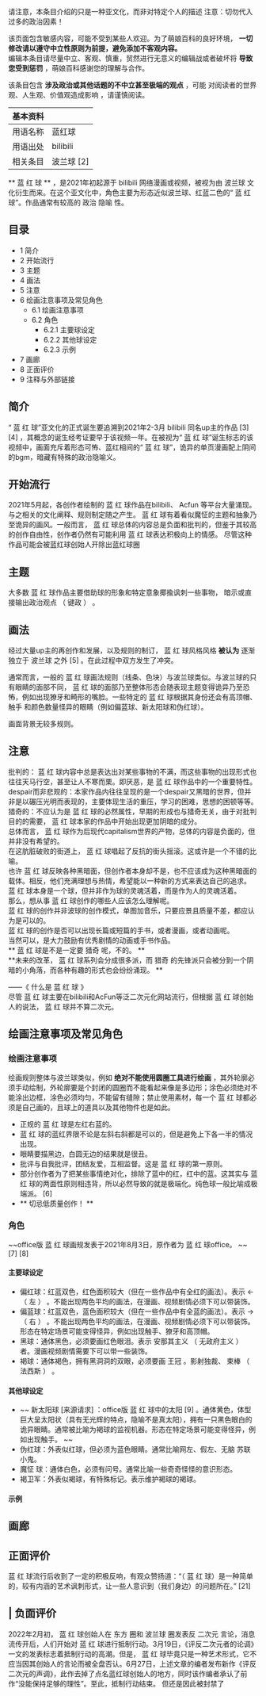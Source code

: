 请注意，本条目介绍的只是一种亚文化，而非对特定个人的描述  注意：切勿代入过多的政治因素！

该页面包含敏感内容，可能不受到某些人欢迎。为了萌娘百科的良好环境， **一切修改请以遵守中立性原则为前提，避免添加不客观内容。**  
编辑本条目请尽量中立、客观、慎重，贸然进行无意义的编辑战或者破坏将  **导致您受到惩罚** ，萌娘百科感谢您的理解与合作。

该条目包含 **涉及政治或其他话题的不中立甚至极端的观点** ，可能  对阅读者的世界观、人生观、价值观造成影响  ，请谨慎阅读。

|  **基本资料**  ||
|---|---|
|用语名称  |  蓝红球   |
|用语出处  |  bilibili   |
|相关条目  |  波兰球  [2]   |
  
** 蓝  红  球 ** ，是2021年初起源于  bilibili  网络漫画或视频，被视为由  波兰球
文化衍生而来。在这个亚文化中，角色主要为形态近似波兰球、红蓝二色的“  蓝  红  球”。作品通常有较高的  政治  隐喻  性。

##  目录

  * 1  简介 
  * 2  开始流行 
  * 3  主题 
  * 4  画法 
  * 5  注意 
  * 6  绘画注意事项及常见角色 
    * 6.1  绘画注意事项 
    * 6.2  角色 
      * 6.2.1  主要球设定 
      * 6.2.2  其他球设定 
      * 6.2.3  示例 
  * 7  画廊 
  * 8  正面评价 
  * 9  注释与外部链接 

##  简介

“  蓝  红  球”亚文化的正式诞生要追溯到2021年2-3月  bilibili  同名up主的作品  [3]  [4]
，其概念的诞生经考证要早于该视频一年。在被视为“  蓝  红  球”诞生标志的该视频中，画面充斥着形态可怖、蓝红相间的“  蓝  红
球”，诡异的单页漫画配上阴间的bgm，暗藏有特殊的政治隐喻义。

##  开始流行

2021年5月起，各创作者绘制的  蓝  红  球作品在bilibili、  Acfun  等平台大量涌现。与之相关的文化阐释、规则制定随之产生。  蓝
红  球有着看似魔怔的主题和抽象乃至诡异的画风。一般而言，  蓝  红  球总体的内容总是负面和批判的，但鉴于其较高的创作自由性，创作者仍然有可能利用  蓝
红  球表达积极向上的情感。  尽管这种作品可能会被蓝红球创始人开除出蓝红球圈

##  主题

大多数  蓝  红  球作品主要借助球的形象和特定意象揶揄讽刺一些事物，  暗示或直接输出政治观点  （  键政  ）  。

##  画法

经过大量up主的再创作和发展，以及规则的制订，  蓝  红  球风格风格 **被认为** 逐渐独立于  波兰球  之外  [5]
。在此过程中双方发生了冲突。

通常而言，一般的  蓝  红  球画法规则（线条、色块）与波兰球类似。与波兰球的只有眼睛的面部不同，  蓝  红
球的面部乃至整体形态会随表现主题变得诡异乃至恐怖，例如出现獠牙和畸形的嘴脸。一些特定的  蓝  红  球根据其身份还会有高顶帽、  触手
和颜色数量怪异的眼睛（例如偏蓝球、新太阳球和伪红球）。

画面背景无较多规则。

##  注意

批判的：  蓝  红  球内容中总是表达出对某些事物的不满，而这些事物的出现形式也往往天马行空，甚至让人不寒而栗。即厌恶，是  蓝  红
球作品中的一个重要特性。  
despair而非悲观的：本家作品内往往呈现的是一个despair又黑暗的世界，但并非是以碾压光明而表现的，主要体现生活的重压，学习的困难，思想的困顿等等。  
猎奇的：不应认为是  蓝  红  球的必然属性，早期的形成也与猎奇无关，由于对批判目的的需要，  蓝  红  球本家的作品中开始出现更加阴暗的成分。  
总体而言，  蓝  红  球作为后现代capitalism世界的产物，总体的内容是负面的，但并非没有希望的。  
在这肮脏破败的街道上，  蓝  红  球唱起了反抗的街头摇滚。这或许是一个不错的比喻。  
也许  蓝  红  球反映各种黑暗面，但创作者本身却不是，也不应该成为这种黑暗面的载体。相反，他们充满理想与热情，希望能以一种新的方式来表达自己的追求。  
蓝  红  球本身是一个球，但并非作为球的灵魂活着，而是作为人的灵魂活着。  
那么，想从事  蓝  红  球创作的哪些人应该怎么理解呢。  
蓝  红  球的创作并非波球的创作模式，单图加音乐，只要应景且质量不差，都应认为是可以的。  
蓝  红  球的创作是否可以出现长篇或短篇的手书，或者漫画，或者动画呢。  
当然可以，是大力鼓励有优秀剧情的动画或手书作品。  
** 蓝  红  球是不是一定要  猎奇  呢，不的。 **  
**未来的改革， 蓝  红  球系列会分成很多派，而  猎奇  的先锋派只会被分到一个阴暗的小角落，而各种有趣的形式也会纷纷涌现。 **  

——《  什么是  蓝  红  球  》  
尽管  蓝  红  球主要在bilibili和AcFun等泛二次元化网站流行，但根据  蓝  红  球创始人的说法，  蓝  红  球并不算二次元。  

##  绘画注意事项及常见角色

###  绘画注意事项

绘画规则整体与波兰球类似，例如 **绝对不能使用圆圈工具进行绘画**
，其外轮廓必须手动绘制，外轮廓要是个封闭的圆圈而不能看起来像是多边形；涂色必须绝对不能涂出边框，涂色必须均匀，不能留有缝隙；禁止使用素材，每一个  蓝  红
球都必须是自己画的，且球上的道具以及其他物件也是如此。

  * 正规的  蓝  红  球是左红右蓝的。 
  * 蓝  红  球的蓝红界限不论是左斜右斜都是可以的，但是避免上下各一半的情况出现。 
  * 眼睛要描黑边，白圆无边的结果就是很丑。 
  * 批评与自我批评，团结友爱，互相监督。这是  蓝  红  球的第一原则。 
  * 部分创作者为了把某些事情绝对化，排除了蓝中的红，红中的蓝。这其实与  蓝  红  球的两面性原则相违背，所以必然导致的就是极端化。纯色球一般比喻成极端派。  [6] 
  * ** 切忌低质量创作！  **

###  角色

~~office版 蓝  红  球画规发表于2021年8月3日，原作者为  蓝  红  球office。 ~~ [7]  [8]

####  主要球设定

  * 偏红球：红蓝双色，红色面积较大（但在一些作品中有全红的画法）。表示  ←  （  左  ）  。不能出现两色平均的画法，在漫画、视频剧情必须下可以带装饰。 
  * 偏蓝球：红蓝双色，蓝色面积较大（但在一些作品中有全蓝的画法）。表示  →  （  右  ）  。不能出现两色平均的画法，在漫画、视频剧情必须下可以带装饰。形态在特定场景可能变得怪异，例如出现触手、獠牙和高顶帽。 
  * 黑球：通体黑色，必须要画红色眼泪。表示  安那其主义  （  无政府主义  ）  者。漫画视频剧情需要下可以带一些装饰。 
  * 褐球：通体褐色，拥有黑洞洞的双眼，必须要画  王冠  。影射独裁、  束棒  （  法西斯  ）  。 

####  其他球设定

  * ~~ 新太阳球  [来源请求]  ：office版  蓝  红  球中的太阳  [9]  。通体黄色，体型巨大呈太阳状（具有无光辉的特点，隐喻不是真太阳），拥有一只黑色眼白的诡异眼睛。通常被比喻为褐球的监视机器。形态在特定场景可能变得怪异，例如出现触手。 ~~
  * 伪红球：外表似红球，但必须为蓝色眼睛。通常比喻网左、假左、无脑  苏联  小鬼。 
  * 魔怔  球：通体白色，必须有问号。通常比喻一些奇奇怪怪的意识形态。 
  * 褐卫军：外表似褐球，有特殊标记。表示维护褐球的褐球。 

####  示例

##  画廊

##  正面评价

蓝  红  球流行后收到了一定的积极反响，有观众赞扬道：“（  蓝  红
球）是一种简单的，较有内涵的艺术讽刺形式，让一些人意识到（我们身边）的问题所在。”  [21]

|  负面评价  
---  
2022年2月初，  蓝  红  球创始人在  东方  圈和  波兰球  圈发表反  二次元  言论，消息流传开后，人们开始对  蓝  红
球进行抵制行动。3月19日，《评反二次元者的论调》一文的发表标志着抵制行动的高潮。但是，  蓝  红
球毕竟只是一种艺术形式，它不应当因其创始人的言论而被全盘否认。6月27日，上述文章的编者发布新作《评反二次元的声调》，此作去掉了点名蓝红球创始人的地方，同时该作编者承认了前作“没能保持足够的理性”。至此，抵制行动结束。
但还是因此被封禁了  </br>  
  